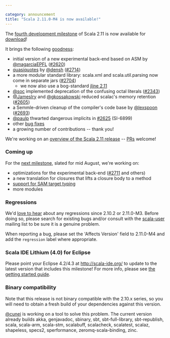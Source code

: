 ```yaml
---

category: announcement
title: "Scala 2.11.0-M4 is now available!"
---
```

The [fourth development milestone](https://github.com/scala/scala/releases/v2.11.0-M4) of Scala 2.11 is now available for [download](/download/2.11.0-M4.html)!

It brings the following [goodness](https://github.com/scala/scala/issues?direction=desc&labels=reviewed&milestone=18&page=1&sort=comments&state=closed):

- initial version of a new experimental back-end based on ASM by [@magarciaEPFL](https://github.com/magarciaEPFL) ([#2620](https://github.com/scala/scala/pull/2620))
- [quasiquotes](https://docs.scala-lang.org/overviews/macros/quasiquotes.html) by [@densh](https://github.com/densh) ([#2714](https://github.com/scala/scala/pull/2714))
- a more modular standard library: scala.xml and scala.util.parsing now come in separate jars ([#2704](https://github.com/scala/scala/pull/2704))
  - we now also use a bog-standard [jline 2.11](https://github.com/jline/jline2/tree/jline-2.11)
- [@soc](https://github.com/soc) implemented deprecation of the confusing octal literals ([#2343](https://github.com/scala/scala/pull/2343))
- [@JamesIry](https://github.com/JamesIry) and [@gkossakowski](https://github.com/gkossakowski) reduced scalac's memory retention ([#2605](https://github.com/scala/scala/pull/2605))
- a Semmle-driven cleanup of the compiler's code base by [@lexspoon](https://github.com/lexspoon) ([#2693](https://github.com/scala/scala/pull/2693))
- [@paulp](https://github.com/paulp) thwarted dangerous implicits in [#2625](https://github.com/scala/scala/pull/2625) (SI-6899)
- other [bug fixes](https://issues.scala-lang.org/secure/IssueNavigator.jspa?reset=true&jqlQuery=project+%3D+SI+AND+resolution+%3D+fixed+AND+fixVersion+%3D+%22Scala+2.11.0-M4%22+ORDER+BY+key+ASC%2C+priority+DESC)
- a growing number of contributions -- thank you!

We're working on an [overview of the Scala 2.11 release](https://web.archive.org/web/20170623002210/http://docs.scala-lang.org/scala/2.11/) -- [PRs](https://github.com/scala/scala/blob/gh-pages/2.11/index.markdown) welcome!

### Coming up
For the [next milestone](https://github.com/scala/scala/issues?milestone=20&state=open), slated for mid August, we're working on:

- optimizations for the experimental back-end ([#2711](https://github.com/scala/scala/pull/2711) and others)
- a new translation for closures that lifts a closure body to a method
- [support for SAM target typing](https://github.com/adriaanm/scala/tree/sammy)
- more modules

### Regressions
We'd [love to hear](https://issues.scala-lang.org/) about any regressions since 2.10.2 or 2.11.0-M3. Before doing so, please search for existing bugs and/or consult with the [scala-user](https://groups.google.com/forum/#!forum/scala-user) mailing list to be sure it is a genuine problem.

When reporting a bug, please set the 'Affects Version' field to 2.11.0-M4 and add the `regression` label where appropriate.

### Scala IDE Lithium (4.0) for Eclipse
Please point your Eclipse 4.2/4.3 at http://scala-ide.org/ to update to the latest version that includes this milestone!
For more info, please see [the getting started guide](http://scala-ide.org/docs/user/gettingstarted.html).

### Binary compatibility
Note that this release is not binary compatible with the 2.10.x series, so you will need to obtain a fresh build of your dependencies against this version.

[@cunei](https://github.com/cunei) is working on a tool to solve this problem. The current version already builds akka, genjavadoc, sbinary, sbt, sbt-full-library, sbt-republish, scala, scala-arm, scala-stm, scalabuff, scalacheck, scalatest, scalaz, shapeless, specs2, sperformance, zeromq-scala-binding, zinc.
